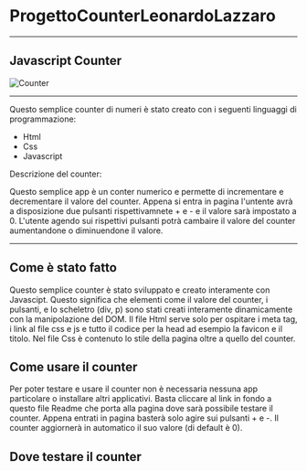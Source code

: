 # ProgettoCounterLeonardoLazzaro
***
## Javascript Counter
![Counter](https://github.com/user-attachments/assets/92eb456d-d7ff-423d-a1ac-bdf7929bd902)
***
Questo semplice counter di numeri è stato creato con i seguenti linguaggi di programmazione:
- Html
- Css
- Javascript

Descrizione del counter:

Questo semplice app è un conter numerico e permette di incrementare e decrementare il valore del counter. Appena si entra in pagina l'untente avrà a disposizione due pulsanti rispettivamnete + e - e il valore sarà impostato a 0. L'utente agendo sui rispettivi pulsanti potrà cambaire il valore del counter aumentandone o diminuendone il valore. 

***
## Come è stato fatto
Questo semplice counter è stato sviluppato e creato interamente con Javascipt. Questo significa che elementi come il valore del counter, i pulsanti, e lo scheletro (div, p) sono stati creati interamente dinamicamente con la manipolazione del DOM. Il file Html serve solo per ospitare i meta tag, i link al file css e js e tutto il codice per la head ad esempio la favicon e il titolo. Nel file Css è contenuto lo stile della pagina oltre a quello del counter.

## Come usare il counter
Per poter testare e usare il counter non è necessaria nessuna app particolare o installare altri applicativi. Basta cliccare al link in fondo a questo file Readme che porta alla pagina dove sarà possibile testare il counter. Appena entrati in pagina basterà solo agire sui pulsanti + e -. Il counter aggiornerà in automatico il suo valore (di default è 0).

## Dove testare il counter
